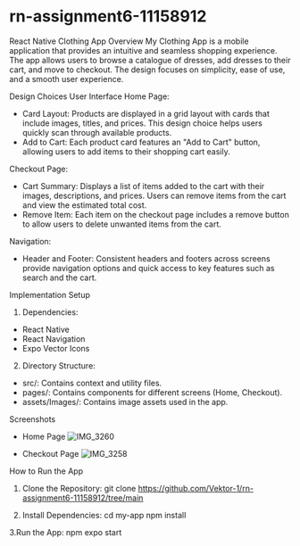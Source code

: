 # rn-assignment6-11158912
React Native Clothing App
Overview
My Clothing App is a mobile application that provides an intuitive and seamless shopping experience. The app allows users to browse a catalogue of dresses, add dresses to their cart, and move to checkout. The design focuses on simplicity, ease of use, and a smooth user experience.

Design Choices
User Interface
Home Page:
- Card Layout: Products are displayed in a grid layout with cards that include images, titles, and prices. This design choice helps users quickly scan through available products.
- Add to Cart: Each product card features an "Add to Cart" button, allowing users to add items to their shopping cart easily.

Checkout Page:
- Cart Summary: Displays a list of items added to the cart with their images, descriptions, and prices. Users can remove items from the cart and view the estimated total cost.
- Remove Item: Each item on the checkout page includes a remove button to allow users to delete unwanted items from the cart.

Navigation:
- Header and Footer: Consistent headers and footers across screens provide navigation options and quick access to key features such as search and the cart.

Implementation
Setup
1. Dependencies:
  - React Native
  - React Navigation
  - Expo Vector Icons

2. Directory Structure:
  - src/: Contains context and utility files.
  - pages/: Contains components for different screens (Home, Checkout).
  - assets/Images/: Contains image assets used in the app.
 
Screenshots
- Home Page
![IMG_3260](https://github.com/Vektor-1/rn-assignment6-11158912/assets/170606617/38f09f0a-865e-4508-baa7-b1855f4e2db7)

- Checkout Page
![IMG_3258](https://github.com/Vektor-1/rn-assignment6-11158912/assets/170606617/fe61827e-32a2-40a4-82a8-4d6b22879c28)

How to Run the App
1. Clone the Repository:
git clone https://github.com/Vektor-1/rn-assignment6-11158912/tree/main

2. Install Dependencies:
cd my-app
npm install

3.Run the App:
npm expo start

